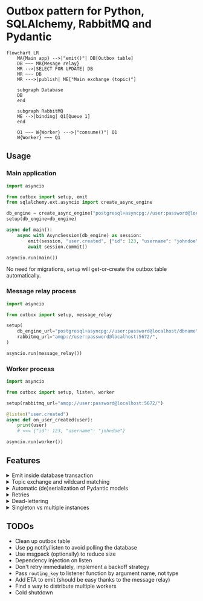 # Outbox pattern for Python, SQLAlchemy, RabbitMQ and Pydantic

```mermaid
flowchart LR
    MA{Main app} -->|"emit()"| DB[Outbox table]
    DB ~~~ MR{Mesage relay}
    MR -->|SELECT FOR UPDATE| DB
    MR ~~~ DB
    MR --->|publish| ME["Main exchange (topic)"]

    subgraph Database
    DB
    end

    subgraph RabbitMQ
    ME -->|binding| Q1[Queue 1]
    end

    Q1 ~~~ W{Worker} --->|"consume()"| Q1
    W{Worker} ~~~ Q1
```

## Usage

### Main application

```python
import asyncio

from outbox import setup, emit
from sqlalchemy.ext.asyncio import create_async_engine

db_engine = create_async_engine("postgresql+asyncpg://user:password@localhost/dbname")
setup(db_engine=db_engine)

async def main():
    async with AsyncSession(db_engine) as session:
        emit(session, "user.created", {"id": 123, "username": "johndoe"})
        await session.commit()

asyncio.run(main())
```

No need for migrations, `setup` will get-or-create the outbox table automatically.

### Message relay process

```python
import asyncio

from outbox import setup, message_relay

setup(
    db_engine_url="postgresql+asyncpg://user:password@localhost/dbname",
    rabbitmq_url="amqp://user:password@localhost:5672/",
)

asyncio.run(message_relay())
```

### Worker process

```python
import asyncio

from outbox import setup, listen, worker

setup(rabbitmq_url="amqp://user:password@localhost:5672/")

@listen("user.created")
async def on_user_created(user):
    print(user)
    # <<< {"id": 123, "username": "johndoe"}

asyncio.run(worker())
```

## Features

<details>
    <summary>Emit inside database transaction</summary>

You can (should) call `emit` inside a database transaction. This way, data creation and triggering of side-effects will either succeed together or fail together.

```python
async with AsyncSession(db_engine) as session, session.begin():
    session.add(User(id=123, username="johndoe"))
    emit(session, "user.created", {"id": 123, "username": "johndoe"})
    # commit not needed because of `session.begin()`
```

</details>

<details>
    <summary>Topic exchange and wildcard matching</summary>

```python
# Main application
async with AsyncSession(db_engine) as session:
    emit(session, "user.created", {"id": 123, "username": "johndoe"})
    await session.commit()

# Worker process
@listen("user.*")
async def on_user_event(user):
    print(user)
    # <<< {"id": 123, "username": "johndoe"}
```

</details>

<details>
    <summary>Automatic (de)serialization of Pydantic models</summary>

```python
class User(BaseModel):
    id: int
    username: str

# Main application
async with AsyncSession(db_engine) as session:
    emit(session, "user.created", User(id=123, username="johndoe"))
    await session.commit()

# Worker process
@listen("user.created")
async def on_user_created(user: User):  # inspects type annotation
    print(user)
    # <<< User(id=123, username="johndoe")
```

</details>

<details>
    <summary>Retries</summary>

In most cases, an exception in an event handler will cause a retry:

```python
@listen("user.created")
async def on_user_created(user: User):
    if user.id == 123:
        raise ValueError("This is a test error")
    print(user)
```

You can disable this behavior by passing `retry_on_error=False` during setup:

```python
setup(..., retry_on_error=False)
```

Or during `listen`:

```python
@listen("user.created", retry_on_error=False)
async def on_user_created(user: User):
    ...
```

Regardless of the default behavior, you can force a retry by raising the `Retry` exception:

```python
from outbox import Retry, listen

@listen("user.created")
def on_user_created(user: User):
    if user.id == 123:
        raise Retry("This is a test error, retrying")
    print(user)
```

Finally, raising `Reject` will cause the message to be rejected and dead-lettered:

```python
from outbox import Reject, listen

@listen("user.created")
def on_user_created(user: User):
    if user.id == 123:
        raise Reject("This is a test error, rejecting")
    print(user)
```

</details>

<details>
    <summary>Dead-lettering</summary>

```mermaid
flowchart LR
    MA{Main app} -->|"emit()"| DB[Outbox table]
    DB ~~~ MR{Mesage relay}
    MR -->|SELECT FOR UPDATE| DB
    MR ~~~ DB
    MR --->|publish| ME["Main exchange (topic)"]

    subgraph Database
    DB
    end

    subgraph RabbitMQ
    ME -->|binding| Q1[Queue 1]
    Q1 -->|reject| DLX["Dead Letter Exchange (direct)"]
    DLX --->|binding| DQ1[Dead Letter Queue]
    end

    Q1 ~~~ W{Worker} --->|"consume()"| Q1
    W{Worker} ~~~ Q1
```

A Dead-letter exchange and one dead-letter queue per regular queue are created automatically by the worker. If a message is rejected, it will find its way to the relevant dead-letter queues. You can then fix the code, re-launch the worker and use the shovel interface in RabbitMQ to move the message back to its respective queue so that it can be processed correctly by the worker.

Apart from raising `Reject`, another way to cause messages to be rejected is via expiration. You can setup an expiration time while setting up the outbox instance or during `emit`. If the message isn't acknowledged by the worker within its expiration time (this can happen because of retries), it will enter the dead-letter exchange and queues:

```python
setup(
    db_engine_url="postgresql+asyncpg://user:password@localhost/dbname",
    rabbitmq_url="amqp://user:password@localhost:5672/",
    expiration=datetime.timedelta(minutes=5),
)
```

Or

```python
async with AsyncSession(db_engine) as session:
    emit(
        session,
        "user.created",
        {"id": 123, "username": "johndoe"},
        expiration=datetime.timedelta(minutes=5),
    )
    await session.commit()
```

The names of the dead-letter queues are the same as their respective counterparts, prefixed with `dlq_`.
</details>

<details>
    <summary>Singleton vs multiple instances</summary>

This library has been implemented in such a way that you can run single or multiple outbox setups. Most use-cases will use the singleton approach:

```python
from outbox import setup, emit

db_engine = create_async_engine("postgresql+asyncpg://user:password@localhost/dbname")
setup(db_engine=db_engine)

async def main():
    async with AsyncSession(db_engine) as session:
        emit(session, "user.created", {"id": 123, "username": "johndoe"})
        await session.commit()

asyncio.run(main())
```

or

```python
from outbox import outbox

db_engine = create_async_engine("postgresql+asyncpg://user:password@localhost/dbname")
outbox.setup(db_engine=db_engine)

async def main():
    async with AsyncSession(db_engine) as session:
        outbox.emit(session, "user.created", {"id": 123, "username": "johndoe"})
        await session.commit()

asyncio.run(main())
```

You can, however, setup multiple instances:

```python
from outbox import Outbox

db_engine1 = create_async_engine("postgresql+asyncpg://user:password@localhost/dbname1")
db_engine2 = create_async_engine("postgresql+asyncpg://user:password@localhost/dbname2")

outbox1 = Outbox(db_engine=db_engine1)
outbox2 = Outbox(db_engine=db_engine2)

async def main():
    async with AsyncSession(db_engine1) as session:
        outbox1.emit(session, "user.created", {"id": 123, "username": "johndoe"})
        await session.commit()
    async with AsyncSession(db_engine2) as session:
        outbox2.emit(session, "user.created", {"id": 456, "username": "maryjane"})
        await session.commit()

asyncio.run(main())
```

The whole approach is explained [in this blog post](https://www.kbairak.net/programming/python/2020/09/16/global-singleton-vs-instance-for-libraries.html).
</details>

## TODOs

- Clean up outbox table
- Use pg notify/listen to avoid polling the database
- Use msgpack (optionally) to reduce size
- Dependency injection on listen
- Don't retry immediately, implement a backoff strategy
- Pass `routing_key` to listener function by argument name, not type
- Add ETA to emit (should be easy thanks to the message relay)
- Find a way to distribute multiple workers
- Cold shutdown
